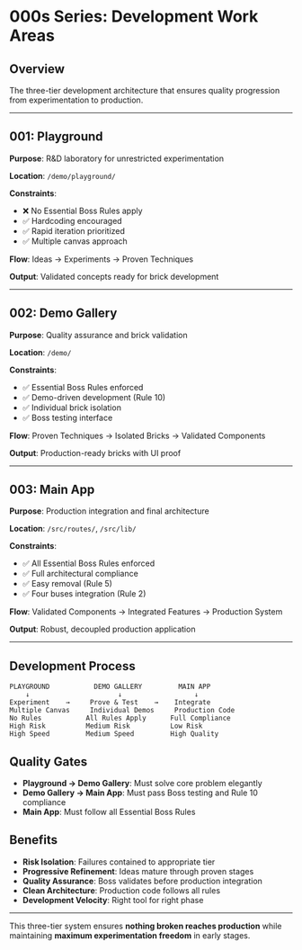 # 000s Series: Development Work Areas

## Overview
The three-tier development architecture that ensures quality progression from experimentation to production.

---

## 001: Playground
**Purpose**: R&D laboratory for unrestricted experimentation

**Location**: `/demo/playground/`

**Constraints**: 
- ❌ No Essential Boss Rules apply
- ✅ Hardcoding encouraged
- ✅ Rapid iteration prioritized
- ✅ Multiple canvas approach

**Flow**: Ideas → Experiments → Proven Techniques

**Output**: Validated concepts ready for brick development

---

## 002: Demo Gallery  
**Purpose**: Quality assurance and brick validation

**Location**: `/demo/`

**Constraints**:
- ✅ Essential Boss Rules enforced
- ✅ Demo-driven development (Rule 10)
- ✅ Individual brick isolation
- ✅ Boss testing interface

**Flow**: Proven Techniques → Isolated Bricks → Validated Components

**Output**: Production-ready bricks with UI proof

---

## 003: Main App
**Purpose**: Production integration and final architecture

**Location**: `/src/routes/`, `/src/lib/`

**Constraints**:
- ✅ All Essential Boss Rules enforced
- ✅ Full architectural compliance
- ✅ Easy removal (Rule 5)
- ✅ Four buses integration (Rule 2)

**Flow**: Validated Components → Integrated Features → Production System

**Output**: Robust, decoupled production application

---

## Development Process

```
PLAYGROUND           DEMO GALLERY         MAIN APP
    ↓                      ↓                  ↓
Experiment    →     Prove & Test    →    Integrate
Multiple Canvas     Individual Demos     Production Code
No Rules           All Rules Apply      Full Compliance
High Risk          Medium Risk          Low Risk
High Speed         Medium Speed         High Quality
```

## Quality Gates

- **Playground → Demo Gallery**: Must solve core problem elegantly
- **Demo Gallery → Main App**: Must pass Boss testing and Rule 10 compliance  
- **Main App**: Must follow all Essential Boss Rules

## Benefits

- **Risk Isolation**: Failures contained to appropriate tier
- **Progressive Refinement**: Ideas mature through proven stages
- **Quality Assurance**: Boss validates before production integration
- **Clean Architecture**: Production code follows all rules
- **Development Velocity**: Right tool for right phase

---

This three-tier system ensures **nothing broken reaches production** while maintaining **maximum experimentation freedom** in early stages.